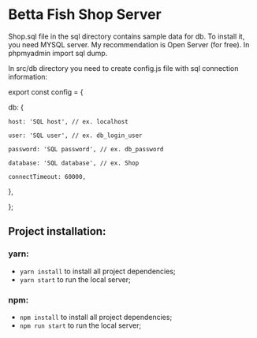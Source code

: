 # Betta Fish Shop Server

Shop.sql file in the sql directory contains sample data for db. To install it, you need MYSQL server. My recommendation is Open Server (for free). In phpmyadmin import sql dump.

In src/db directory you need to create config.js file with sql connection information:

export const config = {

db: {

    host: 'SQL host', // ex. localhost

    user: 'SQL user', // ex. db_login_user

    password: 'SQL password', // ex. db_password

    database: 'SQL database', // ex. Shop

    connectTimeout: 60000,

},

};

## Project installation:

### yarn:

-   <code>yarn install</code> to install all project dependencies;
-   <code>yarn start</code> to run the local server;

### npm:

-   <code>npm install</code> to install all project dependencies;
-   <code>npm run start</code> to run the local server;
